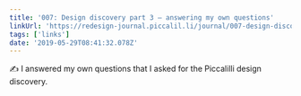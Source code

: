 ```yaml
---
title: '007: Design discovery part 3 — answering my own questions'
linkUrl: 'https://redesign-journal.piccalil.li/journal/007-design-discovery-part-3-%E2%80%94-answering-my-own-questions/'
tags: ['links'] 
date: '2019-05-29T08:41:32.078Z'
---
```

✍️ I answered my own questions that I asked for the Piccalilli design discovery.